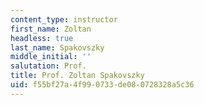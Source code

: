 ```yaml
---
content_type: instructor
first_name: Zoltan
headless: true
last_name: Spakovszky
middle_initial: ''
salutation: Prof.
title: Prof. Zoltan Spakovszky
uid: f55bf27a-4f99-0733-de08-0728328a5c36
---
```

